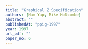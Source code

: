 ```yaml
---
title: "Graphical Z Specification"
authors: [Nam Yap, Mike Holcombe]
abstract: ""
publishedAt: "ppig-1997"
year: 1997
url_pdf: ""
paper_no: 6
---
```

